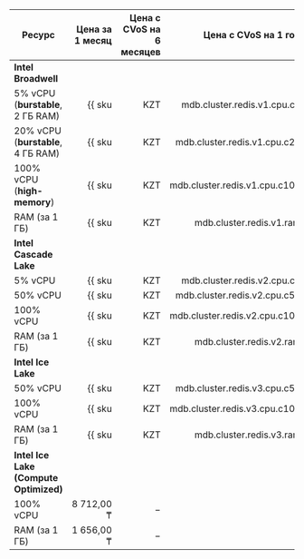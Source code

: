 
| Ресурс                             | Цена за 1 месяц                                          | Цена с CVoS на 6 месяцев                                                              | Цена с CVoS на 1 год                                                                  |
|------------------------------------|---------------------------------------------------------:|--------------------------------------------------------------------------------------:|--------------------------------------------------------------------------------------:|
| **Intel Broadwell**                                                                                                                                                                                                                                                           |
| 5% vCPU (**burstable**, 2 ГБ RAM)  | {{ sku|KZT|mdb.cluster.redis.v1.cpu.c5|month|string }}   | −                                                                                     | −                                                                                     |
| 20% vCPU (**burstable**, 4 ГБ RAM) | {{ sku|KZT|mdb.cluster.redis.v1.cpu.c20|month|string }}  | −                                                                                     | −                                                                                     |
| 100% vCPU (**high-memory**)        | {{ sku|KZT|mdb.cluster.redis.v1.cpu.c100|month|string }} | −                                                                                     | −                                                                                     |
| RAM (за 1 ГБ)                      | {{ sku|KZT|mdb.cluster.redis.v1.ram|month|string }}      | −                                                                                     | −                                                                                     |
| **Intel Cascade Lake**                                                                                                                                                                                                                                                        |
| 5% vCPU                            | {{ sku|KZT|mdb.cluster.redis.v2.cpu.c5|month|string }}   | −                                                                                     | −                                                                                     |
| 50% vCPU                           | {{ sku|KZT|mdb.cluster.redis.v2.cpu.c50|month|string }}  | −                                                                                     | −                                                                                     |
| 100% vCPU                          | {{ sku|KZT|mdb.cluster.redis.v2.cpu.c100|month|string }} | {{ sku|KZT|v1.commitment.selfcheckout.m6.mdb.redis.cpu.c100.v2|month|string }} (-15%) | {{ sku|KZT|v1.commitment.selfcheckout.y1.mdb.redis.cpu.c100.v2|month|string }} (-22%) |
| RAM (за 1 ГБ)                      | {{ sku|KZT|mdb.cluster.redis.v2.ram|month|string }}      | {{ sku|KZT|v1.commitment.selfcheckout.m6.mdb.redis.ram.v2|month|string }} (-15%)      | {{ sku|KZT|v1.commitment.selfcheckout.y1.mdb.redis.ram.v2|month|string }} (-22%)      |
| **Intel Ice Lake**                                                                                                                                                                                                                                                            |
| 50% vCPU                           | {{ sku|KZT|mdb.cluster.redis.v3.cpu.c50|month|string }}  | −                                                                                     | −                                                                                     |
| 100% vCPU                          | {{ sku|KZT|mdb.cluster.redis.v3.cpu.c100|month|string }} | {{ sku|KZT|v1.commitment.selfcheckout.m6.mdb.redis.cpu.c100.v3|month|string }} (-15%) | {{ sku|KZT|v1.commitment.selfcheckout.y1.mdb.redis.cpu.c100.v3|month|string }} (-22%) |
| RAM (за 1 ГБ)                      | {{ sku|KZT|mdb.cluster.redis.v3.ram|month|string }}      | {{ sku|KZT|v1.commitment.selfcheckout.m6.mdb.redis.ram.v3|month|string }} (-15%)      | {{ sku|KZT|v1.commitment.selfcheckout.y1.mdb.redis.ram.v3|month|string }} (-22%)      |
| **Intel Ice Lake (Compute Optimized)** |
| 100% vCPU | 8 712,00 ₸ | − | − |
| RAM (за 1 ГБ) | 1 656,00 ₸ | − | − |


